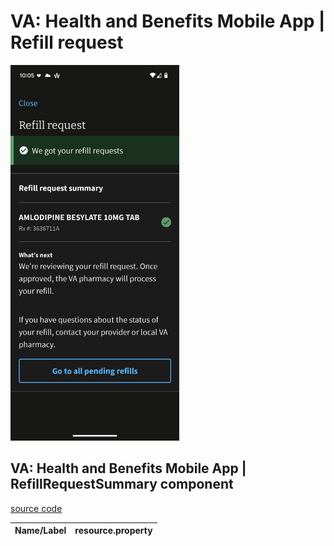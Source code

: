 # VA: Health and Benefits Mobile App | Refill request

<img src="images/mobile-refill-request.png" width="270" />

## VA: Health and Benefits Mobile App | RefillRequestSummary component

[source code](https://github.com/department-of-veterans-affairs/va-mobile-app/blob/develop/VAMobile/src/screens/HealthScreen/Pharmacy/RefillScreens/RefillRequestSummary.tsx)

| Name/Label | resource.property |
| ---------- | ----------------- |
